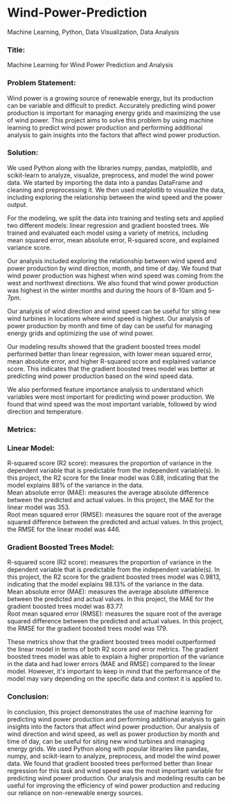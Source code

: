 # Wind-Power-Prediction
Machine Learning, Python, Data Visualization, Data Analysis

<h3>Title:</h3> 

Machine Learning for Wind Power Prediction and Analysis

<h3>Problem Statement:</h3> 

Wind power is a growing source of renewable energy, but its production can be variable and difficult to predict. Accurately predicting wind power production is important for managing energy grids and maximizing the use of wind power. This project aims to solve this problem by using machine learning to predict wind power production and performing additional analysis to gain insights into the factors that affect wind power production.

<h3>Solution:</h3>

We used Python along with the libraries numpy, pandas, matplotlib, and scikit-learn to analyze, visualize, preprocess, and model the wind power data. We started by importing the data into a pandas DataFrame and cleaning and preprocessing it. We then used matplotlib to visualize the data, including exploring the relationship between the wind speed and the power output.

For the modeling, we split the data into training and testing sets and applied two different models: linear regression and gradient boosted trees. We trained and evaluated each model using a variety of metrics, including mean squared error, mean absolute error, R-squared score, and explained variance score.

Our analysis included exploring the relationship between wind speed and power production by wind direction, month, and time of day. We found that wind power production was highest when wind speed was coming from the west and northwest directions. We also found that wind power production was highest in the winter months and during the hours of 8-10am and 5-7pm.

Our analysis of wind direction and wind speed can be useful for siting new wind turbines in locations where wind speed is highest. Our analysis of power production by month and time of day can be useful for managing energy grids and optimizing the use of wind power.

Our modeling results showed that the gradient boosted trees model performed better than linear regression, with lower mean squared error, mean absolute error, and higher R-squared score and explained variance score. This indicates that the gradient boosted trees model was better at predicting wind power production based on the wind speed data.

We also performed feature importance analysis to understand which variables were most important for predicting wind power production. We found that wind speed was the most important variable, followed by wind direction and temperature.

<h3>Metrics:</h3>

  <h3>Linear Model:</h3>

  R-squared score (R2 score): measures the proportion of variance in the dependent variable that is predictable from the independent variable(s). In this project,       the R2 score for the linear model was 0.88, indicating that the model explains 88% of the variance in the data.<br>
  Mean absolute error (MAE): measures the average absolute difference between the predicted and actual values. In this project, the MAE for the linear model was         353.<br>
  Root mean squared error (RMSE): measures the square root of the average squared difference between the predicted and actual values. In this project, the RMSE for       the linear model was 446.

  <h3>Gradient Boosted Trees Model:</h3>

  R-squared score (R2 score): measures the proportion of variance in the dependent variable that is predictable from the independent variable(s). In this project,       the R2 score for the gradient boosted trees model was 0.9813, indicating that the model explains 98.13% of the variance in the data.<br>
  Mean absolute error (MAE): measures the average absolute difference between the predicted and actual values. In this project, the MAE for the gradient boosted         trees model was 83.77.<br>
  Root mean squared error (RMSE): measures the square root of the average squared difference between the predicted and actual values. In this project, the RMSE for       the gradient boosted trees model was 179.
    
These metrics show that the gradient boosted trees model outperformed the linear model in terms of both R2 score and error metrics. The gradient boosted trees model was able to explain a higher proportion of the variance in the data and had lower errors (MAE and RMSE) compared to the linear model. However, it's important to keep in mind that the performance of the model may vary depending on the specific data and context it is applied to.

<h3>Conclusion:</h3>

In conclusion, this project demonstrates the use of machine learning for predicting wind power production and performing additional analysis to gain insights into the factors that affect wind power production. Our analysis of wind direction and wind speed, as well as power production by month and time of day, can be useful for siting new wind turbines and managing energy grids. We used Python along with popular libraries like pandas, numpy, and scikit-learn to analyze, preprocess, and model the wind power data. We found that gradient boosted trees performed better than linear regression for this task and wind speed was the most important variable for predicting wind power production. Our analysis and modeling results can be useful for improving the efficiency of wind power production and reducing our reliance on non-renewable energy sources.
